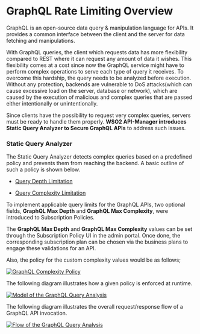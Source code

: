 # GraphQL Rate Limiting Overview 

GraphQL is an open-source data query & manipulation language for APIs. It provides a common interface between the client and the server for data fetching and manipulations.

With GraphQL queries, the client which requests data has more flexibility compared to REST where it can request any amount of data it wishes. This flexibility comes at a cost since now the GraphQL service might have to perform complex operations to serve each type of query it receives. To overcome this hardship, the query needs to be analyzed before execution. Without any protection, backends are vulnerable to DoS attacks(which can cause excessive load on the server, database or network), which are caused by the execution of malicious and complex queries that are passed either intentionally or unintentionally. 

Since clients have the possibility to request very complex queries, servers must be ready to handle them properly. 
**WSO2 API-Manager introduces Static Query Analyzer to Secure GraphQL APIs** to address such issues.

### Static Query Analyzer

The Static Query Analyzer detects complex queries based on a predefined policy and prevents them from reaching the backend. A basic outline of such a policy is shown below.

   - [Query Depth Limitation]({{base_path}}/manage-apis/design/rate-limiting/graphql-api/query-depth-limitation)
    
   - [Query Complexity Limitation]({{base_path}}/manage-apis/design/rate-limiting/graphql-api/query-complexity-limitation)

To implement applicable query limits for the GraphQL APIs, two optional fields, **GraphQL Max Depth** and **GraphQL Max Complexity**, were introduced to Subscription Policies.

The **GraphQL Max Depth** and **GraphQL Max Complexity** values can be set through the Subscription Policy UI in the admin portal. Once done, the corresponding subscription plan can be chosen via the business plans to engage these validations for an API.

Also, the policy for the custom complexity values would be as follows;

   [![GraphQL Complexity Policy]({{base_path}}/assets/img/learn/graphql-complexity-policy.png)]({{base_path}}/assets/img/learn/graphql-complexity-policy.png)


The following diagram illustrates how a given policy is enforced at runtime.

  [![Model of the GraphQL Query Analysis]({{base_path}}/assets/img/learn/graphql-query-complexity-model.jpg)]({{base_path}}/assets/img/learn/graphql-query-complexity-model.jpg)


The following diagram illustrates the overall request/response flow of a GraphQL API invocation.

  [![Flow of the GraphQL Query Analysis]({{base_path}}/assets/img/learn/graphql-query-analysis-flow.jpg)]({{base_path}}/assets/img/learn/graphql-query-analysis-flow.jpg)
